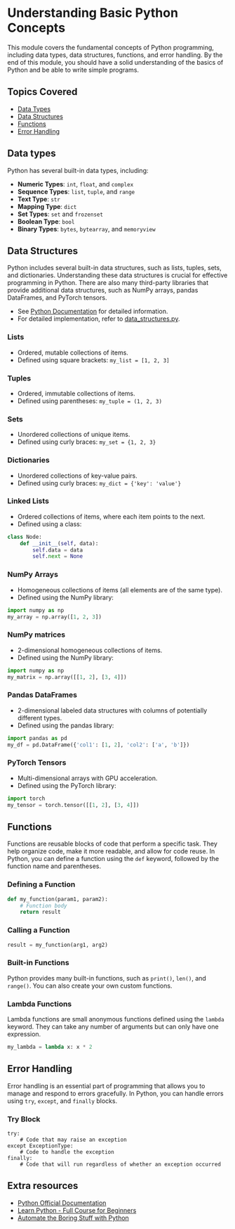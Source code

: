# Understanding Basic Python Concepts

This module covers the fundamental concepts of Python programming, including data types, data structures, functions, and error handling. By the end of this module, you should have a solid understanding of the basics of Python and be able to write simple programs.

## Topics Covered

- [Data Types](#data-types)
- [Data Structures](#data-structures)
- [Functions](#functions)
- [Error Handling](#error-handling)

## Data types

Python has several built-in data types, including:

- **Numeric Types**: `int`, `float`, and `complex`
- **Sequence Types**: `list`, `tuple`, and `range`
- **Text Type**: `str`
- **Mapping Type**: `dict`
- **Set Types**: `set` and `frozenset`
- **Boolean Type**: `bool`
- **Binary Types**: `bytes`, `bytearray`, and `memoryview`

## Data Structures

Python includes several built-in data structures, such as lists, tuples, sets, and dictionaries. Understanding these data structures is crucial for effective programming in Python. There are also many third-party libraries that provide additional data structures, such as NumPy arrays, pandas DataFrames, and PyTorch tensors.

* See [Python Documentation](https://docs.python.org/3/tutorial/datastructures.html) for detailed information.
* For detailed implementation, refer to [data_structures.py](https://github.com/ikathuria/python-to-ai/blob/main/0%20Basic_Python_Concepts/data_structures.py).

### Lists
- Ordered, mutable collections of items.
- Defined using square brackets: `my_list = [1, 2, 3]`

### Tuples
- Ordered, immutable collections of items.
- Defined using parentheses: `my_tuple = (1, 2, 3)`

### Sets
- Unordered collections of unique items.
- Defined using curly braces: `my_set = {1, 2, 3}`

### Dictionaries
- Unordered collections of key-value pairs.
- Defined using curly braces: `my_dict = {'key': 'value'}`

### Linked Lists
- Ordered collections of items, where each item points to the next.
- Defined using a class:
```python
class Node:
    def __init__(self, data):
        self.data = data
        self.next = None
```

### NumPy Arrays
- Homogeneous collections of items (all elements are of the same type).
- Defined using the NumPy library:
```python
import numpy as np
my_array = np.array([1, 2, 3])
```

### NumPy matrices
- 2-dimensional homogeneous collections of items.
- Defined using the NumPy library:
```python
import numpy as np
my_matrix = np.array([[1, 2], [3, 4]])
```

### Pandas DataFrames
- 2-dimensional labeled data structures with columns of potentially different types.
- Defined using the pandas library:
```python
import pandas as pd
my_df = pd.DataFrame({'col1': [1, 2], 'col2': ['a', 'b']})
```

### PyTorch Tensors
- Multi-dimensional arrays with GPU acceleration.
- Defined using the PyTorch library:
```python
import torch
my_tensor = torch.tensor([[1, 2], [3, 4]])
```

## Functions

Functions are reusable blocks of code that perform a specific task. They help organize code, make it more readable, and allow for code reuse. In Python, you can define a function using the `def` keyword, followed by the function name and parentheses.

### Defining a Function
```python
def my_function(param1, param2):
    # Function body
    return result
```

### Calling a Function
```python
result = my_function(arg1, arg2)
```

### Built-in Functions
Python provides many built-in functions, such as `print()`, `len()`, and `range()`. You can also create your own custom functions.

### Lambda Functions
Lambda functions are small anonymous functions defined using the `lambda` keyword. They can take any number of arguments but can only have one expression.
```python
my_lambda = lambda x: x * 2
```

## Error Handling

Error handling is an essential part of programming that allows you to manage and respond to errors gracefully. In Python, you can handle errors using `try`, `except`, and `finally` blocks.

### Try Block
```
try:
	# Code that may raise an exception
except ExceptionType:
	# Code to handle the exception
finally:
	# Code that will run regardless of whether an exception occurred
```

## Extra resources
- [Python Official Documentation](https://docs.python.org/3/)
- [Learn Python - Full Course for Beginners](https://www.youtube.com/watch?v=rfscVS0vtbw)
- [Automate the Boring Stuff with Python](https://automatetheboringstuff.com/)
